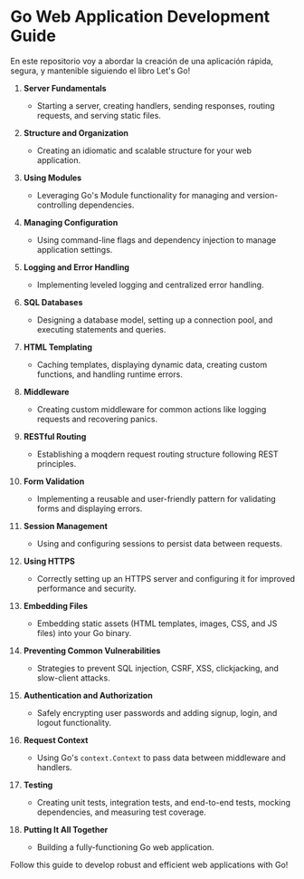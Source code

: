 # Go Web Application Development Guide

En este repositorio voy a abordar la creación de una aplicación rápida, segura, y mantenible siguiendo el libro Let's Go! 

1. **Server Fundamentals**
    - Starting a server, creating handlers, sending responses, routing requests, and serving static files.

2. **Structure and Organization**
    - Creating an idiomatic and scalable structure for your web application.

3. **Using Modules**
    - Leveraging Go's Module functionality for managing and version-controlling dependencies.

4. **Managing Configuration**
    - Using command-line flags and dependency injection to manage application settings.

5. **Logging and Error Handling**
    - Implementing leveled logging and centralized error handling.

6. **SQL Databases**
    - Designing a database model, setting up a connection pool, and executing statements and queries.

7. **HTML Templating**
    - Caching templates, displaying dynamic data, creating custom functions, and handling runtime errors.

8. **Middleware**
    - Creating custom middleware for common actions like logging requests and recovering panics.

9. **RESTful Routing**
    - Establishing a moqdern request routing structure following REST principles.

10. **Form Validation**
    - Implementing a reusable and user-friendly pattern for validating forms and displaying errors.

11. **Session Management**
    - Using and configuring sessions to persist data between requests.

12. **Using HTTPS**
    - Correctly setting up an HTTPS server and configuring it for improved performance and security.

13. **Embedding Files**
    - Embedding static assets (HTML templates, images, CSS, and JS files) into your Go binary.

14. **Preventing Common Vulnerabilities**
    - Strategies to prevent SQL injection, CSRF, XSS, clickjacking, and slow-client attacks.

15. **Authentication and Authorization**
    - Safely encrypting user passwords and adding signup, login, and logout functionality.

16. **Request Context**
    - Using Go's `context.Context` to pass data between middleware and handlers.

17. **Testing**
    - Creating unit tests, integration tests, and end-to-end tests, mocking dependencies, and measuring test coverage.

18. **Putting It All Together**
    - Building a fully-functioning Go web application.

Follow this guide to develop robust and efficient web applications with Go!
